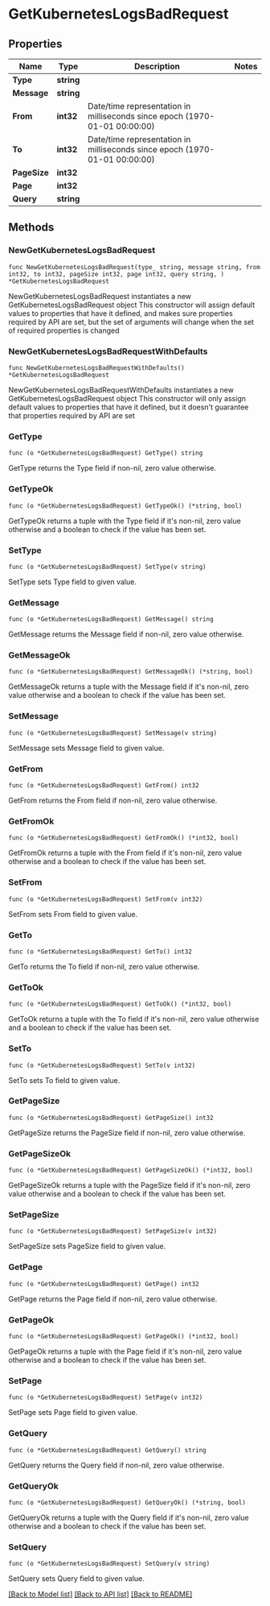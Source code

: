 # GetKubernetesLogsBadRequest

## Properties

Name | Type | Description | Notes
------------ | ------------- | ------------- | -------------
**Type** | **string** |  | 
**Message** | **string** |  | 
**From** | **int32** | Date/time representation in milliseconds since epoch (1970-01-01 00:00:00) | 
**To** | **int32** | Date/time representation in milliseconds since epoch (1970-01-01 00:00:00) | 
**PageSize** | **int32** |  | 
**Page** | **int32** |  | 
**Query** | **string** |  | 

## Methods

### NewGetKubernetesLogsBadRequest

`func NewGetKubernetesLogsBadRequest(type_ string, message string, from int32, to int32, pageSize int32, page int32, query string, ) *GetKubernetesLogsBadRequest`

NewGetKubernetesLogsBadRequest instantiates a new GetKubernetesLogsBadRequest object
This constructor will assign default values to properties that have it defined,
and makes sure properties required by API are set, but the set of arguments
will change when the set of required properties is changed

### NewGetKubernetesLogsBadRequestWithDefaults

`func NewGetKubernetesLogsBadRequestWithDefaults() *GetKubernetesLogsBadRequest`

NewGetKubernetesLogsBadRequestWithDefaults instantiates a new GetKubernetesLogsBadRequest object
This constructor will only assign default values to properties that have it defined,
but it doesn't guarantee that properties required by API are set

### GetType

`func (o *GetKubernetesLogsBadRequest) GetType() string`

GetType returns the Type field if non-nil, zero value otherwise.

### GetTypeOk

`func (o *GetKubernetesLogsBadRequest) GetTypeOk() (*string, bool)`

GetTypeOk returns a tuple with the Type field if it's non-nil, zero value otherwise
and a boolean to check if the value has been set.

### SetType

`func (o *GetKubernetesLogsBadRequest) SetType(v string)`

SetType sets Type field to given value.


### GetMessage

`func (o *GetKubernetesLogsBadRequest) GetMessage() string`

GetMessage returns the Message field if non-nil, zero value otherwise.

### GetMessageOk

`func (o *GetKubernetesLogsBadRequest) GetMessageOk() (*string, bool)`

GetMessageOk returns a tuple with the Message field if it's non-nil, zero value otherwise
and a boolean to check if the value has been set.

### SetMessage

`func (o *GetKubernetesLogsBadRequest) SetMessage(v string)`

SetMessage sets Message field to given value.


### GetFrom

`func (o *GetKubernetesLogsBadRequest) GetFrom() int32`

GetFrom returns the From field if non-nil, zero value otherwise.

### GetFromOk

`func (o *GetKubernetesLogsBadRequest) GetFromOk() (*int32, bool)`

GetFromOk returns a tuple with the From field if it's non-nil, zero value otherwise
and a boolean to check if the value has been set.

### SetFrom

`func (o *GetKubernetesLogsBadRequest) SetFrom(v int32)`

SetFrom sets From field to given value.


### GetTo

`func (o *GetKubernetesLogsBadRequest) GetTo() int32`

GetTo returns the To field if non-nil, zero value otherwise.

### GetToOk

`func (o *GetKubernetesLogsBadRequest) GetToOk() (*int32, bool)`

GetToOk returns a tuple with the To field if it's non-nil, zero value otherwise
and a boolean to check if the value has been set.

### SetTo

`func (o *GetKubernetesLogsBadRequest) SetTo(v int32)`

SetTo sets To field to given value.


### GetPageSize

`func (o *GetKubernetesLogsBadRequest) GetPageSize() int32`

GetPageSize returns the PageSize field if non-nil, zero value otherwise.

### GetPageSizeOk

`func (o *GetKubernetesLogsBadRequest) GetPageSizeOk() (*int32, bool)`

GetPageSizeOk returns a tuple with the PageSize field if it's non-nil, zero value otherwise
and a boolean to check if the value has been set.

### SetPageSize

`func (o *GetKubernetesLogsBadRequest) SetPageSize(v int32)`

SetPageSize sets PageSize field to given value.


### GetPage

`func (o *GetKubernetesLogsBadRequest) GetPage() int32`

GetPage returns the Page field if non-nil, zero value otherwise.

### GetPageOk

`func (o *GetKubernetesLogsBadRequest) GetPageOk() (*int32, bool)`

GetPageOk returns a tuple with the Page field if it's non-nil, zero value otherwise
and a boolean to check if the value has been set.

### SetPage

`func (o *GetKubernetesLogsBadRequest) SetPage(v int32)`

SetPage sets Page field to given value.


### GetQuery

`func (o *GetKubernetesLogsBadRequest) GetQuery() string`

GetQuery returns the Query field if non-nil, zero value otherwise.

### GetQueryOk

`func (o *GetKubernetesLogsBadRequest) GetQueryOk() (*string, bool)`

GetQueryOk returns a tuple with the Query field if it's non-nil, zero value otherwise
and a boolean to check if the value has been set.

### SetQuery

`func (o *GetKubernetesLogsBadRequest) SetQuery(v string)`

SetQuery sets Query field to given value.



[[Back to Model list]](../README.md#documentation-for-models) [[Back to API list]](../README.md#documentation-for-api-endpoints) [[Back to README]](../README.md)


